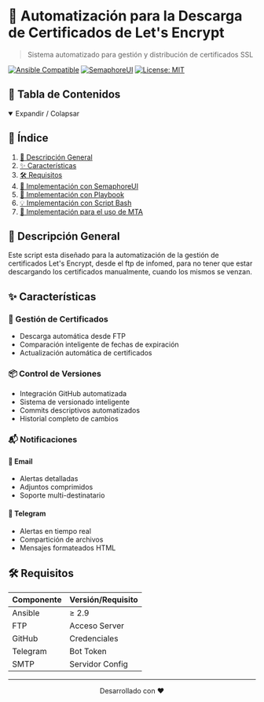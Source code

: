 # 🔐 Automatización para la Descarga de Certificados de Let's Encrypt
> Sistema automatizado para gestión y distribución de certificados SSL

[![Ansible Compatible](https://img.shields.io/badge/Ansible-2.9+-green.svg)](https://docs.ansible.com/ansible/latest/index.html)
[![SemaphoreUI](https://img.shields.io/badge/SemaphoreUI-Compatible-blue.svg)](https://www.ansible-semaphore.com/)
[![License: MIT](https://img.shields.io/badge/License-MIT-yellow.svg)](https://opensource.org/licenses/MIT)


## 📑 Tabla de Contenidos

<details open>
<summary>Expandir / Colapsar</summary>

## 📑 Índice

1. [🎯 Descripción General](#-descripción-general)
2. [✨ Características](#-características)
3. [🛠 Requisitos](#-requisitos)
4. [📡 Implementación con SemaphoreUI](docs/readme_implementación_semaphoreui.md)
5. [📜 Implementación con Playbook](docs/readme_ejecutar_playbook.md)
6. [💡 Implementación con Script Bash](docs/readme_ejecutar_script_bash.md)
7. [📡 Implementación para el uso de MTA](docs/readme_implementación_mta.md)

</details>

## 🎯 Descripción General

Este script esta diseñado para la automatización de la gestión de certificados Let's Encrypt, desde el ftp de infomed, para no tener que estar descargando los certificados manualmente, cuando los mismos se venzan.

## ✨ Características

### 🔄 Gestión de Certificados
- Descarga automática desde FTP
- Comparación inteligente de fechas de expiración
- Actualización automática de certificados

### 📦 Control de Versiones
- Integración GitHub automatizada
- Sistema de versionado inteligente
- Commits descriptivos automatizados
- Historial completo de cambios

### 📬 Notificaciones

#### 📧 Email
- Alertas detalladas
- Adjuntos comprimidos
- Soporte multi-destinatario

#### 📱 Telegram
- Alertas en tiempo real
- Compartición de archivos
- Mensajes formateados HTML

## 🛠 Requisitos

| Componente | Versión/Requisito |
|------------|-------------------|
| Ansible    | ≥ 2.9            |
| FTP        | Acceso Server    |
| GitHub     | Credenciales     |
| Telegram   | Bot Token        |
| SMTP       | Servidor Config  |



---


<p align="center">
Desarrollado con ❤️
</p>

